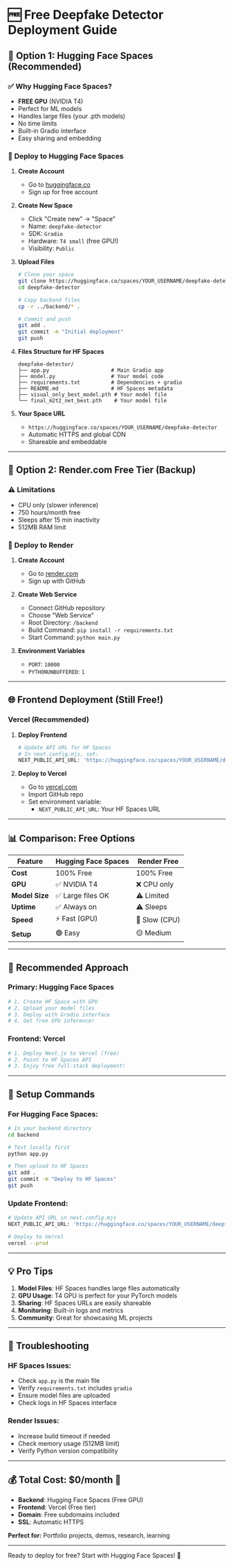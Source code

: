 # 🆓 Free Deepfake Detector Deployment Guide

## 🌟 **Option 1: Hugging Face Spaces** (Recommended)

### ✅ **Why Hugging Face Spaces?**
- **FREE GPU** (NVIDIA T4)
- Perfect for ML models
- Handles large files (your .pth models)
- No time limits
- Built-in Gradio interface
- Easy sharing and embedding

### 🚀 **Deploy to Hugging Face Spaces**

1. **Create Account**
   - Go to [huggingface.co](https://huggingface.co)
   - Sign up for free account

2. **Create New Space**
   - Click "Create new" → "Space"
   - Name: `deepfake-detector`
   - SDK: `Gradio`
   - Hardware: `T4 small` (free GPU!)
   - Visibility: `Public`

3. **Upload Files**
   ```bash
   # Clone your space
   git clone https://huggingface.co/spaces/YOUR_USERNAME/deepfake-detector
   cd deepfake-detector
   
   # Copy backend files
   cp -r ../backend/* .
   
   # Commit and push
   git add .
   git commit -m "Initial deployment"
   git push
   ```

4. **Files Structure for HF Spaces**
   ```
   deepfake-detector/
   ├── app.py                    # Main Gradio app
   ├── model.py                  # Your model code
   ├── requirements.txt          # Dependencies + gradio
   ├── README.md                 # HF Spaces metadata
   ├── visual_only_best_model.pth # Your model file
   └── final_m2t2_net_best.pth    # Your model file
   ```

5. **Your Space URL**
   - `https://huggingface.co/spaces/YOUR_USERNAME/deepfake-detector`
   - Automatic HTTPS and global CDN
   - Shareable and embeddable

---

## 🔄 **Option 2: Render.com Free Tier** (Backup)

### ⚠️ **Limitations**
- CPU only (slower inference)
- 750 hours/month free
- Sleeps after 15 min inactivity
- 512MB RAM limit

### 🚀 **Deploy to Render**

1. **Create Account**
   - Go to [render.com](https://render.com)
   - Sign up with GitHub

2. **Create Web Service**
   - Connect GitHub repository
   - Choose "Web Service"
   - Root Directory: `/backend`
   - Build Command: `pip install -r requirements.txt`
   - Start Command: `python main.py`

3. **Environment Variables**
   - `PORT`: `10000`
   - `PYTHONUNBUFFERED`: `1`

---

## 🌐 **Frontend Deployment (Still Free!)**

### **Vercel** (Recommended)

1. **Deploy Frontend**
   ```bash
   # Update API URL for HF Spaces
   # In next.config.mjs, set:
   NEXT_PUBLIC_API_URL: 'https://huggingface.co/spaces/YOUR_USERNAME/deepfake-detector'
   ```

2. **Deploy to Vercel**
   - Go to [vercel.com](https://vercel.com)
   - Import GitHub repo
   - Set environment variable:
     - `NEXT_PUBLIC_API_URL`: Your HF Spaces URL

---

## 📊 **Comparison: Free Options**

| Feature | Hugging Face Spaces | Render Free |
|---------|-------------------|-------------|
| **Cost** | 100% Free | 100% Free |
| **GPU** | ✅ NVIDIA T4 | ❌ CPU only |
| **Model Size** | ✅ Large files OK | ⚠️ Limited |
| **Uptime** | ✅ Always on | ⚠️ Sleeps |
| **Speed** | ⚡ Fast (GPU) | 🐌 Slow (CPU) |
| **Setup** | 🟢 Easy | 🟡 Medium |

---

## 🎯 **Recommended Approach**

### **Primary: Hugging Face Spaces**
```bash
# 1. Create HF Space with GPU
# 2. Upload your model files
# 3. Deploy with Gradio interface
# 4. Get free GPU inference!
```

### **Frontend: Vercel**
```bash
# 1. Deploy Next.js to Vercel (free)
# 2. Point to HF Spaces API
# 3. Enjoy free full-stack deployment!
```

---

## 🔧 **Setup Commands**

### **For Hugging Face Spaces:**
```bash
# In your backend directory
cd backend

# Test locally first
python app.py

# Then upload to HF Spaces
git add .
git commit -m "Deploy to HF Spaces"
git push
```

### **Update Frontend:**
```bash
# Update API URL in next.config.mjs
NEXT_PUBLIC_API_URL: 'https://huggingface.co/spaces/YOUR_USERNAME/deepfake-detector'

# Deploy to Vercel
vercel --prod
```

---

## 💡 **Pro Tips**

1. **Model Files**: HF Spaces handles large files automatically
2. **GPU Usage**: T4 GPU is perfect for your PyTorch models
3. **Sharing**: HF Spaces URLs are easily shareable
4. **Monitoring**: Built-in logs and metrics
5. **Community**: Great for showcasing ML projects

---

## 🚨 **Troubleshooting**

### **HF Spaces Issues:**
- Check `app.py` is the main file
- Verify `requirements.txt` includes `gradio`
- Ensure model files are uploaded
- Check logs in HF Spaces interface

### **Render Issues:**
- Increase build timeout if needed
- Check memory usage (512MB limit)
- Verify Python version compatibility

---

## 💰 **Total Cost: $0/month** 🎉

- **Backend**: Hugging Face Spaces (Free GPU)
- **Frontend**: Vercel (Free tier)
- **Domain**: Free subdomains included
- **SSL**: Automatic HTTPS

**Perfect for:** Portfolio projects, demos, research, learning

---

Ready to deploy for free? Start with Hugging Face Spaces! 🚀 